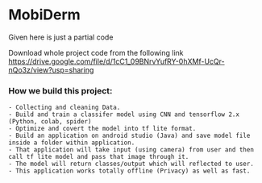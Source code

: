 # MobiDerm

Given here is just a partial code

Download whole project code from the following link
https://drive.google.com/file/d/1cC1_09BNrvYufRY-0hXMf-UcQr-nQo3z/view?usp=sharing


### How we build this project:
    - Collecting and cleaning Data.
    - Build and train a classifer model using CNN and tensorflow 2.x (Python, colab, spider)
    - Optimize and covert the model into tf lite format.
    - Build an application on android studio (Java) and save model file inside a folder within application.
    - That application will take input (using camera) from user and then call tf lite model and pass that image through it.
    - The model will return classes/output which will reflected to user.
    - This application works totally offline (Privacy) as well as fast.
